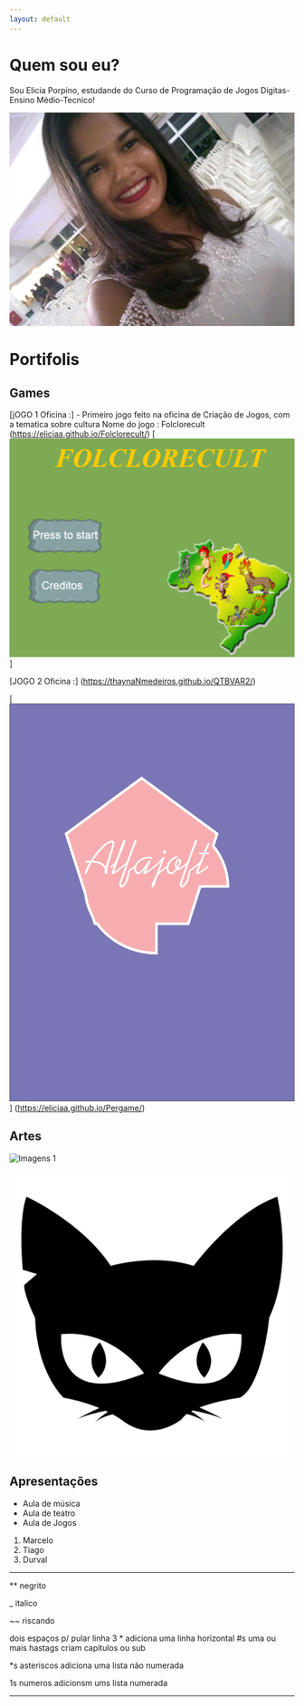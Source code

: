 ```yaml
---
layout: default
---
```

# Quem sou eu?
 Sou Elicia Porpino, estudande do Curso de Programação de Jogos Digitas- Ensino Médio-Tecnico!

 ![](foto.jpg)
 
# Portifolis


## Games 

[jOGO 1 Oficina :] - Primeiro jogo feito na oficina de Criação de Jogos, com a tematica sobre cultura
Nome do jogo : Folclorecult (https://eliciaa.github.io/Folclorecult/) 
[![](folclorecult.png)]


[JOGO 2 Oficina :] (https://thaynaNmedeiros.github.io/QTBVAR2/)

[![](alfajoft.png)] (https://eliciaa.github.io/Pergame/)

## Artes
![Imagens 1](https://br.vexels.com/png-svg/previsualizar/132714/rosto-bruxa-do-gato)

![](gatinho.png)

## Apresentações
* Aula de música 
* Aula de teatro
* Aula de Jogos
1. Marcelo 
2. Tiago
3. Durval
 
* * *





** negrito

_ italico

~~ riscando

  dois espaços p/ pular linha
 3 * adiciona uma linha horizontal
 #s uma ou mais hastags criam capítulos ou sub 
 
 *s asteriscos adiciona uma lista não numerada 
 
 1s numeros adicionsm ums lista numerada 
 
 
 * * *
